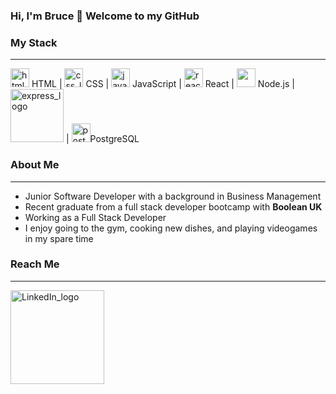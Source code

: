 ### Hi, I'm Bruce 👋 Welcome to my GitHub

<h3>My Stack</h3>
<hr></hr>
<div>
<img src="https://upload.wikimedia.org/wikipedia/commons/thumb/6/61/HTML5_logo_and_wordmark.svg/640px-HTML5_logo_and_wordmark.svg.png" alt="html_logo" width="30px"> HTML | 
<img src="https://cdn-icons-png.flaticon.com/512/919/919826.png" alt="css_logo" width="30px"> CSS |
<img src="https://miro.medium.com/max/1024/1*S-nV902O1yWwpFbxn0P_xA.png" alt="javascript_logo" width="30px"> JavaScript | 
<img src="https://cdn.icon-icons.com/icons2/2415/PNG/512/react_original_wordmark_logo_icon_146375.png" alt="react_logo" width="30px"> React | 
<img src="https://upload.wikimedia.org/wikipedia/commons/thumb/d/d9/Node.js_logo.svg/2560px-Node.js_logo.svg.png" width="30px">  Node.js |
<img src="https://expressjs.com/images/express-facebook-share.png" alt="express_logo" width="85px"> |
<img src="https://upload.wikimedia.org/wikipedia/commons/thumb/2/29/Postgresql_elephant.svg/800px-Postgresql_elephant.svg.png" alt="postgresql_logo" width="30px">PostgreSQL
</div>

<h3>About Me</h3>
<hr></hr>
<ul>
  <li>Junior Software Developer with a background in Business Management</li>
  <li>Recent graduate from a full stack developer bootcamp with <strong>Boolean UK</strong></li>
  <li>Working as a Full Stack Developer</li>
  <li>I enjoy going to the gym, cooking new dishes, and playing videogames in my spare time</li>
</ul>

<h3>Reach Me</h3>
<hr></hr>
<a href="https://www.linkedin.com/in/bruce-milliken-45999b1bb/"><img src="https://1000logos.net/wp-content/uploads/2017/03/Font-of-the-LinkedIn-Logo.jpg" alt="LinkedIn_logo" width="150px"></a>

